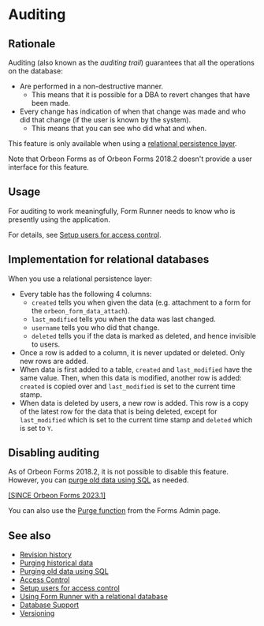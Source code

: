 # Auditing

## Rationale

Auditing (also known as the *auditing trail*) guarantees that all the operations on the database:

- Are performed in a non-destructive manner.
    - This means that it is possible for a DBA to revert changes that have been made.
- Every change has indication of when that change was made and who did that change (if the user is known by the system).
    - This means that you can see who did what and when.

This feature is only available when using a [relational persistence layer](relational-db.md).

Note that Orbeon Forms as of Orbeon Forms 2018.2 doesn't provide a user interface for this feature.

## Usage

For auditing to work meaningfully, Form Runner needs to know who is presently using the application.

For details, see [Setup users for access control](/form-runner/access-control/users.md).

## Implementation for relational databases

When you use a relational persistence layer:

- Every table has the following 4 columns:
    - `created` tells you when given the data (e.g. attachment to a form for the `orbeon_form_data_attach`).
    - `last_modified` tells you when the data was last changed.
    - `username` tells you who did that change.
    - `deleted` tells you if the data is marked as deleted, and hence invisible to users.
- Once a row is added to a column, it is never updated or deleted. Only new rows are added.
- When data is first added to a table, `created` and `last_modified` have the same value. Then, when this data is modified, another row is added: `created` is copied over and `last_modified` is set to the current time stamp.
- When data is deleted by users, a new row is added. This row is a copy of the latest row for the data that is being deleted, except for `last_modified` which is set to the current time stamp and `deleted` which is set to `Y`.

## Disabling auditing

As of Orbeon Forms 2018.2, it is not possible to disable this feature. However, you can [purge old data using SQL](/form-runner/persistence/purging-old-data.md) as needed.

[\[SINCE Orbeon Forms 2023.1\]](/release-notes/orbeon-forms-2023.1.md)

You can also use the [Purge function](/form-runner/feature/purging-historical-data.md) from the Forms Admin page.

## See also

- [Revision history](/form-runner/feature/revision-history.md)
- [Purging historical data](/form-runner/feature/purging-historical-data.md)
- [Purging old data using SQL](/form-runner/persistence/purging-old-data.md)
- [Access Control](/form-runner/access-control/README.md)
- [Setup users for access control](/form-runner/access-control/users.md)
- [Using Form Runner with a relational database](relational-db.md)
- [Database Support](db-support.md)
- [Versioning](/form-runner/feature/versioning.md)
